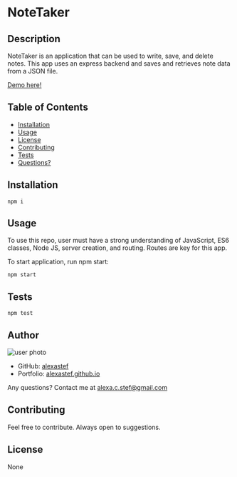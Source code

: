 # NoteTaker  


## Description
NoteTaker is an application that can be used to write, save, and delete notes. This app uses an express backend and saves and retrieves note data from a JSON file.  

[Demo here!](http://tbd)



## Table of Contents  
* [Installation](#installation)  
* [Usage](#usage)  
* [License](#license)
* [Contributing](#contributing)  
* [Tests](#tests)  
* [Questions?](#author)  



## Installation  
 
    npm i  



## Usage  
To use this repo, user must have a strong understanding of JavaScript, ES6 classes, Node JS, server creation, and routing. Routes are key for this app.   

To start application, run npm start:  
 
    npm start  
 



## Tests  

    npm test



## Author
![user photo](https://avatars.githubusercontent.com/alexastef?size=100)
- GitHub: [alexastef](https://github.com/alexastef)  
- Portfolio: [alexastef.github.io](http://alexastef.github.io)

Any questions? Contact me at alexa.c.stef@gmail.com

## Contributing  
Feel free to contribute. Always open to suggestions.  

 

## License  
None  


